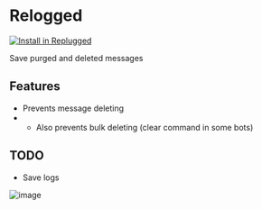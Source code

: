 # Relogged

[![Install in Replugged](https://img.shields.io/badge/-Install%20in%20Replugged-blue?style=for-the-badge&logo=none)](https://replugged.dev/install?identifier=cafeed28/replugged-relogged&source=github)

Save purged and deleted messages

## Features

- Prevents message deleting
- - Also prevents bulk deleting (clear command in some bots)

## TODO

- Save logs 

![image](https://cdn.discordapp.com/emojis/853949673160441896.gif?size=20)
